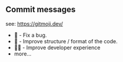 ## Commit messages

see: https://gitmoji.dev/

-   :bug: - Fix a bug.
-   :art: - Improve structure / format of the code.
-   :technologist: - Improve developer experience
-   more...
